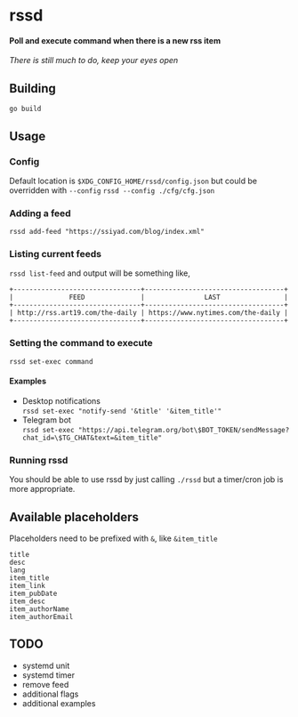 # rssd
#### Poll and execute command when there is a new rss item  
*There is still much to do, keep your eyes open*

## Building
`go build`

## Usage
### Config
Default location is `$XDG_CONFIG_HOME/rssd/config.json` but could be overridden with `--config`
`rssd --config ./cfg/cfg.json`

### Adding a feed
`rssd add-feed "https://ssiyad.com/blog/index.xml"`

### Listing current feeds
`rssd list-feed`
and output will be something like,
```
+--------------------------------+-----------------------------------+
|              FEED              |               LAST                |
+--------------------------------+-----------------------------------+
| http://rss.art19.com/the-daily | https://www.nytimes.com/the-daily |
+--------------------------------+-----------------------------------+
```

### Setting the command to execute
`rssd set-exec command`

#### Examples
- Desktop notifications  
`rssd set-exec "notify-send '&title' '&item_title'"`
- Telegram bot  
`rssd set-exec "https://api.telegram.org/bot\$BOT_TOKEN/sendMessage?chat_id=\$TG_CHAT&text=&item_title"`

### Running rssd
You should be able to use rssd by just calling `./rssd` but a timer/cron job is more appropriate.

## Available placeholders
Placeholders need to be prefixed with `&`, like `&item_title`
```
title
desc
lang
item_title
item_link
item_pubDate
item_desc
item_authorName
item_authorEmail
```

## TODO
- systemd unit
- systemd timer
- remove feed
- additional flags
- additional examples